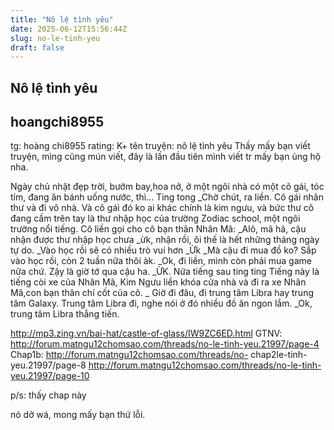 ```yaml
---
title: "Nô lệ tình yêu"
date: 2025-06-12T15:56:44Z
slug: no-le-tinh-yeu
draft: false
---
```


## Nô lệ tình yêu

## hoangchi8955

tg: hoàng chi8955
rating: K+
tên truyện: nô lệ tình yêu
Thấy mấy bạn viết truyện, mìng cũng mún viết, đây là lần đầu tiên mình viết tr mấy bạn ủng hộ nha.
 
Ngày chủ nhật đẹp trời, bướm bay,hoa nở, ở một ngôi nhà có một cô gái, tóc tím, đang ăn bánh uống nước, thì...
Ting tong
_Chờ chút, ra liền.
Cô gái nhân thư và đi vô nhà. Và cô gái đó ko ai khác chính là kim ngưu, và bức thư cô đang cầm trên tay là thư nhập học của trường Zodiac school, một ngôi trường nổi tiếng. Cô liền gọi cho cô bạn thân Nhân Mã:
_Alô, mã hả, cậu nhận được thư nhập học chưa
_ừk, nhận rồi, ôi thế là hết những tháng ngày tự do.
_Vào học rồi sẽ có nhiều trò vui hơn
_Ừk
_Mà cậu đi mua đồ ko? Sắp vào học rồi, còn 2 tuần nữa thôi àk.
_Ok, đi liền, mình còn phải mua game nữa chứ. Zậy là giờ tớ qua cậu ha.
_ỪK.
Nửa tiếng sau
ting ting
Tiếng này là tiếng còi xe của Nhân Mã, Kim Ngưu liền khóa cửa nhà và đi ra xe Nhân Mã,con bạn thân chí cốt của cô.
_ Giờ đi đâu, đi trung tâm Libra hay trung tâm Galaxy.
Trung tâm Libra đi, nghe nói ở đó nhiều đồ ăn ngon lắm.
_Ok, trung tâm Libra thẳng tiến.
 
http://mp3.zing.vn/bai-hat/castle-of-glass/IW9ZC6ED.html
GTNV: http://forum.matngu12chomsao.com/threads/no-le-tinh-yeu.21997/page-4
Chap1b: http://forum.matngu12chomsao.com/threads/no- 
chap2le-tinh-yeu.21997/page-8
http://forum.matngu12chomsao.com/threads/no-le-tinh-yeu.21997/page-10
 
p/s: thấy chap này
 
 nó dở wá, mong mấy bạn thứ lỗi.